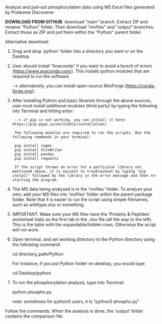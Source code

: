 Analyze and pull-out phosphorylation data using MS Excel files generated by Proteome Discoverer:

**DOWNLOAD FROM GITHUB**: download "main" branch. Extract ZIP and rename "Python" folder. Then download "msfiles" and "output" branches. Extract those as ZIP and put them within the "Python" parent folder.

Alternative download:

1) Drag and drop 'python' folder into a directory you want or on the Desktop

2) User should install "Anaconda" if you want to avoid a bunch of errors (https://www.anaconda.com/). This installs python modules that are required to run the software.

    --> alternatively, you can install open-source MiniForge (https://conda-forge.org/).

3) After installing Python and basic libraries through the above sources, user must install additional modules (third party) by typing the following into Terminal and hitting enter:

        --> if pip is not working, you can install it here: https://pip.pypa.io/en/stable/installation/
        
        The following modules are required to run the scripts. Run the following commands in your terminal:

        pip install regex
        pip install XlsxWriter
        pip install pandas
        pip install requests
        
        If the script throws an error for a particular library not mentioned above, it is easiest to troubleshoot by typing "pip install" followed by the library in the error message and then re-starting the program.
    
4) The MS data being analyzed is in the 'msfiles' folder. To analyze your own, add your MS files into 'msfiles' folder within the parent package folder. Note that it is easier to run the script using simple filenames, such as wildtype.xlsx or something.

5) IMPORTANT: Make sure your MS files have the 'Proteins & Peptides' worksheet (tab) as the first tab in the .xlsx file (all the way to the left). This is the table with the expandable/hidden rows. Otherwise the script will not work.

5) Open terminal, and set working directory to the Python directory using the following command:

    cd directory_path/Python
    
    For instance, if you put Python folder on desktop, you would type:
    
    cd Desktop/python
    
6) To run the phosphorylation analysis, type into Terminal:

    python phospho.py
    
    note: sometimes for python3 users, it is "python3 phospho.py"
    
Follow the commands. When the analysis is done, the 'output' folder contains the comparison file.
    
